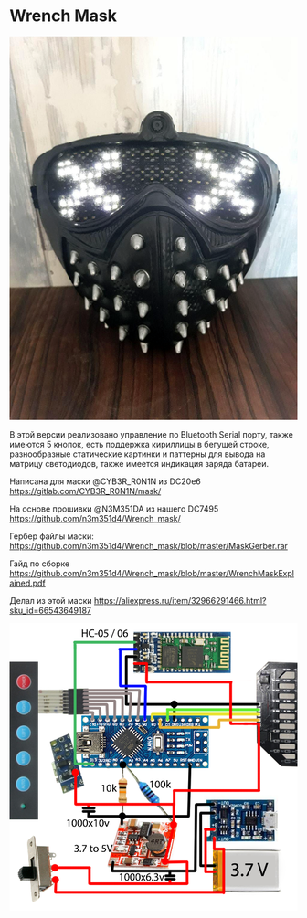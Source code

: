 # Wrench Mask 

![Wiring](https://github.com/kainsamara/WrenchMask/blob/master/Mask.png)

В этой версии реализовано управление по Bluetooth Serial порту, также имеются 5 кнопок, 
есть поддержка кириллицы в бегущей строке, разнообразные статические картинки и паттерны 
для вывода на матрицу светодиодов, также имеется индикация заряда батареи.
  
Написана для маски @CYB3R_R0N1N из DC20e6     https://gitlab.com/CYB3R_R0N1N/mask/
  
На основе прошивки @N3M351DA из нашего DC7495  https://github.com/n3m351d4/Wrench_mask/

Гербер файлы маски: https://github.com/n3m351d4/Wrench_mask/blob/master/MaskGerber.rar

Гайд по сборке https://github.com/n3m351d4/Wrench_mask/blob/master/WrenchMaskExplained.pdf

Делал из этой маски https://aliexpress.ru/item/32966291466.html?sku_id=66543649187

![Wiring](https://github.com/kainsamara/WrenchMask/blob/master/Wiring.png)
